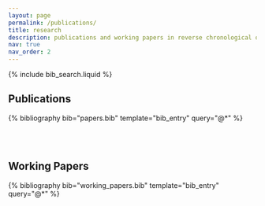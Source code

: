 ```yaml
---
layout: page
permalink: /publications/
title: research
description: publications and working papers in reverse chronological order.
nav: true
nav_order: 2
---
```


<!-- _pages/publications.md -->

<!-- Bibsearch Feature -->

{% include bib_search.liquid %}

<h2>Publications</h2>
<div class="publications">
  {% bibliography bib="papers.bib" template="bib_entry" query="@*" %}
</div>

<br><br>

<h2>Working Papers</h2>
<div class="working_papers">
  {% bibliography bib="working_papers.bib" template="bib_entry" query="@*" %}
</div>
